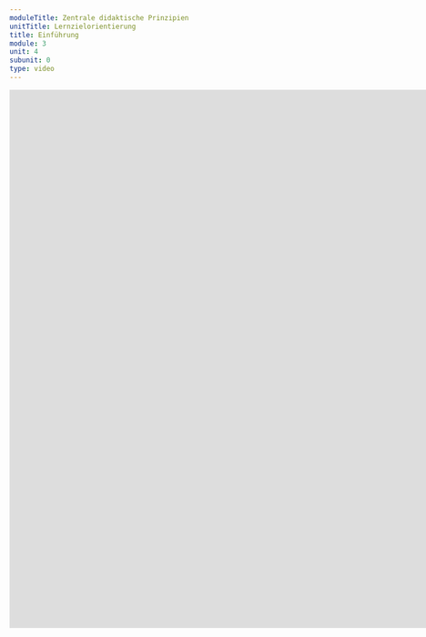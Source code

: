 ```yaml
---
moduleTitle: Zentrale didaktische Prinzipien
unitTitle: Lernzielorientierung
title: Einführung
module: 3
unit: 4
subunit: 0
type: video
---
```


<iframe width="1922" height="945" src="https://www.youtube.com/embed/X0ATOvqNfcM" frameborder="0" allow="accelerometer; autoplay; encrypted-media; gyroscope; picture-in-picture" allowfullscreen></iframe>

<!-- Wie gehst du vor, wenn dich jemand nach dem Weg fragt? Deine Aufgabe als Passant ist es, einer fremden Person so effektiv wie möglich zu sein, wie die fremde Person von A nach B kommt. Zwei mal nach links, dann nach rechts und bei dem blauen Gebäude gegenüber ist das Ziel. Was aber, wenn du versuchts jemandem den Weg für ein unbekanntes Ziel zu zeigen? Blöde Frage würdest du sagen, richtig, aber in etwa so funktioniert Lehre ohne eine Lehrzielorientierung. 

Lernzielorientierung besagt, dass wir uns im klaren sein sollten, wohin wir Lernende als Lehrkräfte bringen möchten. Wissen wir dies nicht, dann sind unsere Lehrmethoden und Aufgaben ziellos. Häufig wird kritisiert, dass man durch eine Lernzielorientierung das Lernen dogmatisiert oder gar in ein Gerüst packt. Lernende sind schließlich ihre eigenen Agenten des Lernens und wissen selbst, was für sie am besten ist. Allerdings gilt dies nur für einen kleinen Teil der Lernenden ([Biggs, 1999](https://www.tandfonline.com/doi/abs/10.1080/0729436990180105)). Die Unversität beispielsweise ist zu einem geringen Teil mit Studierenden gespickt, die eine pure Lernorientierung haben. Für viele ist die Qualifikation für eine spätere Arbeit ein zentrales Ziel. Da für diese Studierenden der Anreiz zum Lernen ein anderer ist, müssen wir insbesondere bei E-Learning Produkten, den Lernenden den Weg vorzeigen, den wir mit ihnen gehen möchten. Insbesondere, wie tief die Lernenden den Lernstoff durchdringen sollen.  -->
